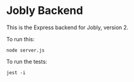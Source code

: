 # Jobly Backend

This is the Express backend for Jobly, version 2.

To run this:

    node server.js
    
To run the tests:

    jest -i



<!-- {
	"username" : "tre75",
	"password" : "12345",
	"firstName" : "ricky",
	"lastName" : "lewin",
	"email" : "ricky@yahoo.com"
}

{
	"token": "eyJhbGciOiJIUzI1NiIsInR5cCI6IkpXVCJ9.eyJ1c2VybmFtZSI6InRyZTc1IiwiaXNBZG1pbiI6ZmFsc2UsImlhdCI6MTY1OTkxMTE1M30.kDXuFGhpAwM7VC6xfvpn31cfqXJj8utqA5yR1OwSZsA"
} -->
